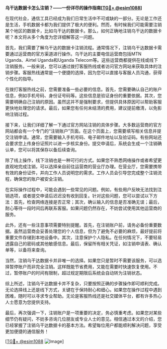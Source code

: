 **乌干达数据卡怎么注销？——一份详尽的操作指南[[TG💪+ @esim1088](https://t.me/s/esim1088)]**

在现代社会，通信工具已经成为我们日常生活中不可或缺的一部分。无论是工作还是生活，手机数据卡都为我们提供了极大的便利。然而，有时候我们可能需要注销某个地区的数据卡，比如乌干达的数据卡。那么，如何正确地注销乌干达的数据卡呢？本文将从多个角度为您详细解答这一问题。

首先，我们需要了解乌干达的数据卡注销流程。通常情况下，注销乌干达数据卡需要通过运营商的官方渠道进行操作。乌干达的主要电信运营商包括MTN Uganda、Airtel Uganda和Uganda Telecom等。这些运营商都提供在线或线下注销服务。一般来说，您可以通过拨打客服热线或者访问官方网站来获取具体的注销步骤。客服热线通常是一个便捷的选择，因为您可以直接与客服人员沟通，获得个性化的指导。

在拨打客服热线之前，您需要准备一些必要的信息。首先，您需要确认自己的账户信息，例如手机号码、身份证号码等。这些信息是验证身份的重要依据。其次，您需要明确自己注销的原因。虽然这并不是强制要求，但提供具体原因可以帮助客服更快地处理您的请求。最后，如果您有任何未结清的费用，建议提前缴清，以免影响注销过程。

接下来，让我们详细了解一下通过官方网站注销的具体步骤。大多数运营商的官方网站都会有一个专门的“注销账户”页面。在这个页面上，您需要填写相关信息并提交注销申请。通常，您需要输入手机号码、电子邮件地址以及验证码。有些网站还会要求您上传身份证照片以进一步核实身份。提交申请后，系统会生成一个注销确认单，您可以将其保存以备后续查询。

除了线上操作，线下注销也是一种可行的方式。如果您不熟悉网络操作或者希望更直观地完成注销，可以选择亲自前往运营商的营业厅办理。在营业厅，您需要携带有效的身份证件，并向工作人员说明您的需求。工作人员会引导您完成整个注销流程，确保您的账户被安全注销。

在实际操作过程中，可能会遇到一些常见的问题。例如，有些用户反映无法找到注销选项，或者提交申请后迟迟没有收到回复。针对这些问题，您可以尝试以下方法：首先，检查网络连接是否正常；其次，确认输入的信息是否准确无误；最后，耐心等待一段时间后再联系客服。如果问题仍然存在，不妨尝试使用其他运营商的服务。

此外，还有一些注意事项需要特别提醒。首先，在注销账户前，请务必备份重要数据。虽然运营商会妥善处理您的个人信息，但为了避免不必要的麻烦，最好提前将重要文件存储到本地设备中。其次，注意保护个人隐私。在任何情况下，不要轻易透露自己的密码或其他敏感信息。最后，保留所有相关凭证，如注销申请表、确认单等，以备将来查询。

当然，注销乌干达数据卡并非唯一的选择。如果您只是暂时不需要该服务，可以选择暂停账户而非完全注销。这样既能节省费用，又能在需要时快速恢复使用。不过，暂停账户的时间有限制，超过规定期限后系统会自动转为注销状态。

综上所述，注销乌干达数据卡并不复杂，只要按照正确的步骤操作即可顺利完成。无论选择线上还是线下方式，关键在于保持耐心和细心。如果您在操作过程中遇到困难，随时可以寻求专业帮助。无论是客服热线还是社交媒体平台，都有许多热心人士愿意为您提供支持。

最后，再次强调一下，注销账户是一项重要的决定，务必慎重考虑。如果您对某些细节仍有疑问，不妨多咨询几位朋友或专业人士的意见。相信通过本文的介绍，您已经掌握了注销乌干达数据卡的基本方法。希望每位用户都能顺利解决问题，享受更加便捷的通信服务！

[[TG💪+ @esim1088](https://t.me/s/esim1088) ![Image](https://i.postimg.cc/4NQfJmqS/Snipaste-2025-05-13-00-14-12.png)]